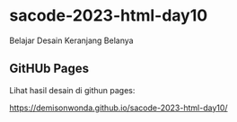 # sacode-2023-html-day10
Belajar Desain Keranjang Belanya

## GitHUb Pages

 Lihat hasil desain di githun pages:

 https://demisonwonda.github.io/sacode-2023-html-day10/

 
